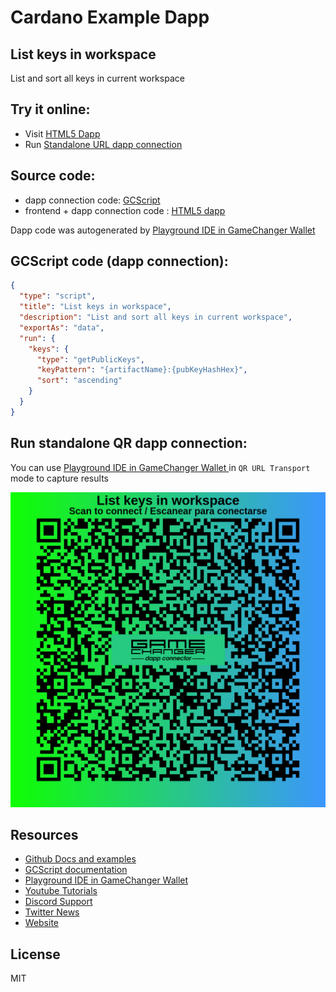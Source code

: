 
# Cardano Example Dapp

## **List keys in workspace**

List and sort all keys in current workspace


## Try it online: 

-  Visit [HTML5 Dapp](https://gamechangerfinance.github.io/gamechanger.wallet/examples/List%20keys%20in%20workspace.html)
-  Run [Standalone URL dapp connection](https://beta-wallet.gamechanger.finance/api/2/run/1-H4sIAAAAAAAAA1WOSwrDMAwFr2K8zgmy6y7QUnIFxVZTkdQxskwTjO9emX6gK4mnGUnFyhHR9jY5pii2s0KytuBCScyCRzIUzHPjJUVwqIDHN0tb-GIQvEkba7OuP8dlZgzy5-IeFTslFT0IaMJZtxTbpFY_38woY55WcueWd208gghyO1mAhW7g5AoPrH2JeVJsgHQfcK9Kt1eUg-QweAqzrbW-AF6Ki9_pAAAA)

## Source code:

- dapp connection code: [GCScript](List%20keys%20in%20workspace.gcscript)
- frontend + dapp connection code : [HTML5 dapp](List%20keys%20in%20workspace.html)

Dapp code was autogenerated by [Playground IDE in GameChanger Wallet ](https://beta-wallet.gamechanger.finance/playground)

## GCScript code (dapp connection):
```json
{
  "type": "script",
  "title": "List keys in workspace",
  "description": "List and sort all keys in current workspace",
  "exportAs": "data",
  "run": {
    "keys": {
      "type": "getPublicKeys",
      "keyPattern": "{artifactName}:{pubKeyHashHex}",
      "sort": "ascending"
    }
  }
}
```

## Run standalone QR dapp connection: 

You can use [Playground IDE in GameChanger Wallet ](https://beta-wallet.gamechanger.finance/playground) in `QR URL Transport` mode to capture results

[![This GCScript/URL is too large! make it shorter uploading parts to GCFS. Unable to generate QR code](List%20keys%20in%20workspace.png)](https://gamechangerfinance.github.io/gamechanger.wallet/examples/List%20keys%20in%20workspace.png)

## Resources
- [Github Docs and examples](https://github.com/GameChangerFinance/gamechanger.wallet/)
- [GCScript documentation](https://beta-wallet.gamechanger.finance/doc/api/v2/api.html)
- [Playground IDE in GameChanger Wallet ](https://beta-wallet.gamechanger.finance/playground)
- [Youtube Tutorials](https://www.youtube.com/@gamechanger.finance)
- [Discord Support](https://discord.gg/vpbfyRaDKG)
- [Twitter News](https://twitter.com/GameChangerOk)
- [Website](https://gamechanger.finance)

## License
MIT 
    
